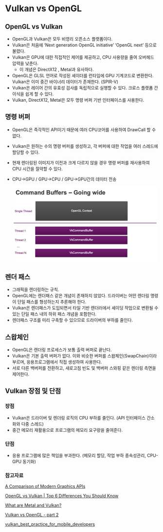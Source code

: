 # Vulkan vs OpenGL

## OpenGL vs Vulkan

- OpenGL과 Vulkan은 모두 비영리 오픈소스 플랫폼이다.
- Vulkan은 처음에 ‘Next generation OpenGL initiative’ ‘OpenGL next’ 등으로 불렸다.
- Vulkan은 GPU에 대한 직접적인 제어를 제공하고, CPU 사용량을 줄여 오버헤드 압력을 낮춘다.
    - 이 개념은 DirectX12 , Metal과 유사하다.
- OpenGL은 GLSL 언어로 작성된 셰이더를 런타임에 GPU 기계코드로 변환한다. Vulkan은 이미 중간 바이너리 데이터가 존재한다. (SPIR-V)
- Vulkan은 레이어 간의 유효성 검사를 독립적으로 실행할 수 있다. 크로스 플랫폼 간 이식을 쉽게 할 수 있다.
- Vulkan, DirectX12, Metal은 모두 명령 버퍼 기반 인터페이스를 사용한다.
    
    

## 명령 버퍼

- OpenGL은 즉각적인 API이기 때문에 여러 CPU코어를 사용하여 DrawCall 할 수 없다.
- Vulkan은 원하는 수의 명령 버퍼를 생성하고, 각 버퍼에 대한 작업을 여러 스레드에 할당할 수 있다.
- 현재 렌더링된 이미지가 이전과 크게 다르지 않을 경우 명령 버퍼를 재사용하여 CPU 시간을 절약할 수 있다.
- CPU→GPU / GPU→CPU / GPU→GPU간의 데이터 전송
    
    ![스크린샷 2022-07-20 오후 9.40.13.png](Vulkan%20vs%20OpenGL%20040aaad0f73d4df2b1c186592696ca58/%25E1%2584%2589%25E1%2585%25B3%25E1%2584%258F%25E1%2585%25B3%25E1%2584%2585%25E1%2585%25B5%25E1%2586%25AB%25E1%2584%2589%25E1%2585%25A3%25E1%2586%25BA_2022-07-20_%25E1%2584%258B%25E1%2585%25A9%25E1%2584%2592%25E1%2585%25AE_9.40.13.png)
    

## 렌더 패스

- 그래픽을 렌더링하는 규칙.
- OpenGL에는 렌더패스 같은 개념이 존재하지 않았다. 드라이버는 어떤 렌더링 명령이 단일 패스를 형성하는지 추론해야 한다.
- Vulkan은 렌더패스가 도입되면서 타일 기반 렌더러에서 셰이딩 작업으로 변환될 수 있는 단일 패스 내의 하위 패스 개념을 포함한다.
- 렌더패스 구조를 미리 구축할 수 있으므로 드라이버의 부하를 줄인다.

## 스왑체인

- OpenGL은 렌더링 프로세스가 보통 출력 버퍼로 끝난다.
- Vulkan은 기본 출력 버퍼가 없다. 이와 비슷한 버퍼를 스왑체인(SwapChain)이라 부르며, 응용프로그램에서 직접 생성하여 사용한다.
- 서로 다른 백버퍼를 전환하고, 새로고침 빈도 및 백버퍼 스와핑 같은 렌더링 측면을 제어한다.

## Vulkan 장점 및 단점

### 장점

- Vulkan은 드라이버 및 렌더링 로직의 CPU 부하를 줄인다. (API 인터페이스 간소화와 다중 스레드)
- 중간 메모리 재활용으로 프로그램의 메모리 요구량을 줄여준다.

### 단점

- 응용 프로그램에 많은 책임을 부과한다. (메모리 할당, 작업 부하 종속성관리, CPU-GPU 동기화)

### 참고자료

[A Comparison of Modern Graphics APIs](https://alain.xyz/blog/comparison-of-modern-graphics-apis)

[OpenGL vs Vulkan | Top 6 Differences You Should Know](https://www.educba.com/opengl-vs-vulkan/)

[What are Metal and Vulkan?](https://computergraphics.stackexchange.com/questions/8185/what-are-metal-and-vulkan)

[Vulkan vs OpenGL - part 2](https://cybertic.cz/vulkan-vs-opengl-part-2/)

[](https://www.khronos.org/assets/uploads/developers/library/2016-vulkan-devday-uk/2-Command_buffers_and_pipelines.pdf)

[vulkan_best_practice_for_mobile_developers](https://arm-software.github.io/vulkan_best_practice_for_mobile_developers/samples/vulkan_basics.html)
